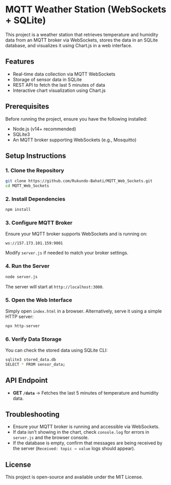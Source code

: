 # MQTT Weather Station (WebSockets + SQLite)

This project is a weather station that retrieves temperature and humidity data from an MQTT broker via WebSockets, stores the data in an SQLite database, and visualizes it using Chart.js in a web interface.

## Features
- Real-time data collection via MQTT WebSockets
- Storage of sensor data in SQLite
- REST API to fetch the last 5 minutes of data
- Interactive chart visualization using Chart.js

## Prerequisites
Before running the project, ensure you have the following installed:
- Node.js (v14+ recommended)
- SQLite3
- An MQTT broker supporting WebSockets (e.g., Mosquitto)

## Setup Instructions

### 1. Clone the Repository
```bash
git clone https://github.com/Rukundo-Bahati/MQTT_Web_Sockets.git
cd MQTT_Web_Sockets
```

### 2. Install Dependencies
```bash
npm install
```

### 3. Configure MQTT Broker
Ensure your MQTT broker supports WebSockets and is running on:
```
ws://157.173.101.159:9001
```
Modify `server.js` if needed to match your broker settings.

### 4. Run the Server
```bash
node server.js
```
The server will start at `http://localhost:3000`.

### 5. Open the Web Interface
Simply open `index.html` in a browser.
Alternatively, serve it using a simple HTTP server:
```bash
npx http-server
```

### 6. Verify Data Storage
You can check the stored data using SQLite CLI:
```bash
sqlite3 stored_data.db
SELECT * FROM sensor_data;
```

## API Endpoint
- **GET `/data`** → Fetches the last 5 minutes of temperature and humidity data.

## Troubleshooting
- Ensure your MQTT broker is running and accessible via WebSockets.
- If data isn't showing in the chart, check `console.log` for errors in `server.js` and the browser console.
- If the database is empty, confirm that messages are being received by the server (`Received: topic → value` logs should appear).

## License
This project is open-source and available under the MIT License.

